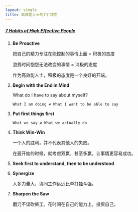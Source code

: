 ```yaml
---
layout: single
title: 高效能人士的7个习惯
---
```


##### [7 Habits of High Effective People](https://www.youtube.com/watch?v=ktlTxC4QG8g)

1. **Be Proactive**

   把自己的精力专注在能控制的事情上面 = 积极的态度

   浪费时间抱怨无法改变的事情 = 消极的态度

   作为高效能人士，积极的态度是一个良好的开端。

2. **Begin with the End in Mind**

   What do I have to say about myself?

   ```What I am doing ≠ What I want to be able to say```

3. **Put first things first**

   ```What we say ≠ What we actually do```

   

4. **Think Win-Win**

   一个人的胜利，并不代表其他人的失败。

   在最开始的时候，就考虑双赢，甚至多赢，让事情更容易成功。

5. **Seek first to understand, then to be understood**

6. **Synergize**

   人多力量大，协同工作远远比单打独斗强。

7. **Sharpen the Saw**

   磨刀不误砍柴工。花时间在自己的能力上，投资自己。